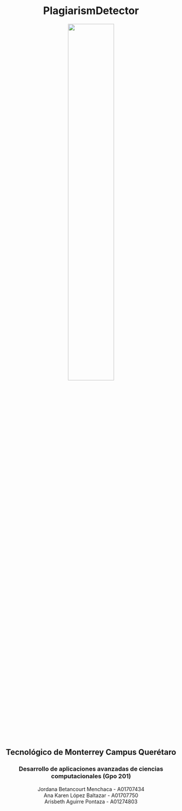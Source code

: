 <h1 align="center">PlagiarismDetector</h1>

<p align="center">
  <img src="https://javier.rodriguez.org.mx/itesm/2014/tecnologico-de-monterrey-blue.png" width="50%">
</p>

<h2 align="center">Tecnológico de Monterrey Campus Querétaro</h2>
<h3 align="center">Desarrollo de aplicaciones avanzadas de ciencias computacionales (Gpo 201)</h3>
<p align="center">
  Jordana Betancourt Menchaca - A01707434<br>
  Ana Karen López Baltazar - A01707750<br>
  Arisbeth Aguirre Pontaza - A01274803
</p>





